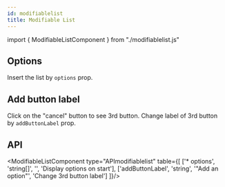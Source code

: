 ```yaml
---
id: modifiablelist
title: Modifiable List
---
```


import { ModifiableListComponent } from "./modifiablelist.js"

## Options

<p>Insert the list by <code>options</code> prop. </p>
<ModifiableListComponent array={["Name", "Age"]} />

## Add button label

<p>Click on the "cancel" button to see 3rd button. Change label of 3rd button by <code>addButtonLabel</code> prop. </p>
<ModifiableListComponent array={["Name", "Age"]} buttonlabel="button" />

## API

<ModifiableListComponent type="APImodifiablelist" table={[
  ['* options', 'string[]', '', 'Display options on start'],
  ['addButtonLabel', 'string', '"Add an option"', 'Change 3rd button label']
]}/>